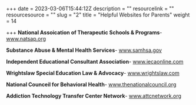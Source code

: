+++
date = 2023-03-06T15:44:12Z
description = ""
resourcelink = ""
resourcesource = ""
slug = "2"
title = "Helpful Websites for Parents"
weight = 14

+++
**National Assoication of Therapeutic Schools & Programs**- www.natsap.org

**Substance Abuse & Mental Health Services**- www.samhsa.gov

**Independent Educational Consultant Association**- www.iecaonline.com

**Wrightslaw Special Education Law & Advocacy**- www.wrightslaw.com

**National Counceil for Behavioral Health**- www.thenationalcouncil.org

**Addiction Technology Transfer Center Network**- www.attcnetwork.org